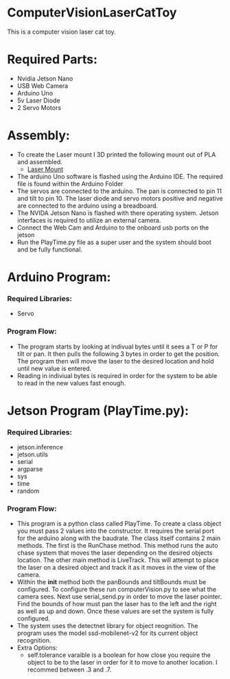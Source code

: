 # **ComputerVisionLaserCatToy**
This is a computer vision laser cat toy. 


# Required Parts:
  - Nvidia Jetson Nano
  - USB Web Camera
  - Arduino Uno
  - 5v Laser Diode
  - 2 Servo Motors
 
 # Assembly:
  - To create the Laser mount I 3D printed the following mount out of PLA and assembled.
      - [Laser Mount](https://www.thingiverse.com/thing:2104280)
  - The arduino Uno software is flashed using the Arduino IDE. The required file is found within the Arduino Folder 
  - The servos are connected to the arduino. The pan is connected to pin 11 and tilt to pin 10. The laser diode and servo motors positive and negative are connected to the arduino using a breadboard.
  - The NVIDA Jetson Nano is flashed with there operating system. Jetson interfaces is required to utilize an external camera. 
  - Connect the Web Cam and Arduino to the onboard usb ports on the jetson
  - Run the PlayTime.py file as a super user and the system should boot and be fully functional.


# Arduino Program:
  ### Required Libraries:
  - Servo
  ### Program Flow:
  - The program starts by looking at indivual bytes until it sees a T or P for tilt or pan. It then pulls the following 3 bytes in order to get the position. The program then will move the laser to the desired location and hold until new value is entered. 
  - Reading in indiviual bytes is required in order for the system to be able to read in the new values fast enough.
# Jetson Program (PlayTime.py):
  ### Required Libraries:
  - jetson.inference
  - jetson.utils
  - serial
  - argparse
  - sys
  - time
  - random
  ### Program Flow:
  - This program is a python class called PlayTime. To create a class object you must pass 2 values into the constructor. It requires the serial port for the arduino along with the baudrate. The class itself contains 2 main methods. The first is the RunChase method. This method runs the auto chase system that moves the laser depending on the desired objects location. The other main method is LiveTrack. This will attempt to place the laser on a desired object and track it as it moves in the view of the camera.
  - Within the __init__ method both the panBounds and tiltBounds must be configured. To configure these run computerVision.py to see what the camera sees. Next use serial_send.py in order to move the laser pointer. Find the bounds of how must pan the laser has to the left and the right as well as up and down. Once these values are set the system is fully configured.
  - The system uses the detectnet library for object reognition. The program uses the model ssd-mobilenet-v2 for its current object recognition. 
  - Extra Options:
      - self.tolerance varaible is a boolean for how close you require the object to be to the laser in order for it to move to another location. I recommed between .3 and .7.
      
